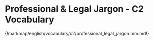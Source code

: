 # Professional & Legal Jargon - C2 Vocabulary

{!markmap/english/vocabulary/c2/professional_legal_jargon.mm.md!}
